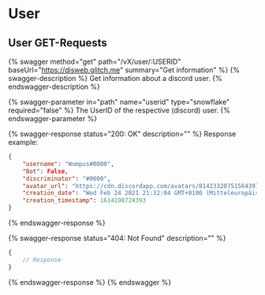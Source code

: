 # User

## User GET-Requests

{% swagger method="get" path="/vX/user/:USERID" baseUrl="https://disweb.glitch.me" summary="Get information" %}
{% swagger-description %}
Get information about a discord user.
{% endswagger-description %}

{% swagger-parameter in="path" name="userid" type="snowflake" required="false" %}
The UserID of the respective (discord) user.
{% endswagger-parameter %}

{% swagger-response status="200: OK" description="" %}
Response example:

```json
{
    "username": "Wumpus#0000",
    "Bot": False,
    "discriminator": "#0000",
    "avatar_url": "https://cdn.discordapp.com/avatars/814233207515643974/a_5fbd87e73c402c2ce62523578fedbb2f.gif?size=4096",
    "creation_date": "Wed Feb 24 2021 21:32:04 GMT+0100 (Mitteleuropäische Normalzeit)",
    "creation_timestamp": 1614198724393
}
```
{% endswagger-response %}

{% swagger-response status="404: Not Found" description="" %}
```javascript
{
    // Response
}
```
{% endswagger-response %}
{% endswagger %}
